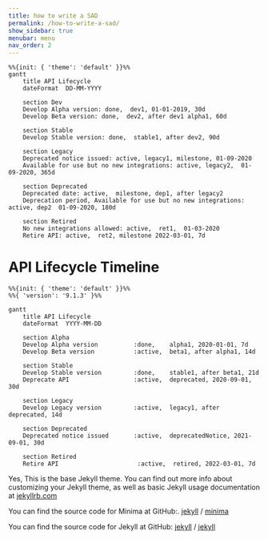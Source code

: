 ```yaml
---
title: how to write a SAD 
permalink: /how-to-write-a-sad/
show_sidebar: true
menubar: menu
nav_order: 2
---
```

```mermaid
%%{init: { 'theme': 'default' }}%%
gantt
    title API Lifecycle
    dateFormat  DD-MM-YYYY

    section Dev
    Develop Alpha version: done,  dev1, 01-01-2019, 30d
    Develop Beta version: done,  dev2, after dev1 alpha1, 60d

    section Stable
    Develop Stable version: done,  stable1, after dev2, 90d

    section Legacy
    Deprecated notice issued: active, legacy1, milestone, 01-09-2020
    Available for use but no new integrations: active, legacy2,  01-09-2020, 365d

    section Deprecated
    Deprecated date: active,  milestone, dep1, after legacy2
    Deprecation period, Available for use but no new integrations: active, dep2  01-09-2020, 180d

    section Retired
    No new integrations allowed: active,  ret1,  01-03-2020
    Retire API: active,  ret2, milestone 2022-03-01, 7d

```


# API Lifecycle Timeline

```mermaid
%%{init: { 'theme': 'default' }}%%
%%{ 'version': '9.1.3' }%%

gantt
    title API Lifecycle
    dateFormat  YYYY-MM-DD

    section Alpha
    Develop Alpha version          :done,    alpha1, 2020-01-01, 7d
    Develop Beta version           :active,  beta1, after alpha1, 14d

    section Stable
    Develop Stable version         :done,    stable1, after beta1, 21d
    Deprecate API                  :active,  deprecated, 2020-09-01, 30d

    section Legacy
    Develop Legacy version         :active,  legacy1, after deprecated, 14d

    section Deprecated
    Deprecated notice issued       :active,  deprecatedNotice, 2021-09-01, 30d

    section Retired
    Retire API                      :active,  retired, 2022-03-01, 7d

```
Yes, This is the base Jekyll theme. You can find out more info about customizing your Jekyll theme, as well as basic Jekyll usage documentation at [jekyllrb.com](https://jekyllrb.com/)

You can find the source code for Minima at GitHub:.
[jekyll][jekyll-organization] /
[minima](https://github.com/jekyll/minima)

You can find the source code for Jekyll at GitHub:
[jekyll][jekyll-organization] /
[jekyll](https://github.com/jekyll/jekyll)


[jekyll-organization]: https://github.com/jekyll

